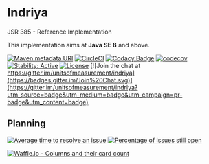 Indriya
============

JSR 385 - Reference Implementation

This implementation aims at **Java SE 8** and above.

[![Maven metadata URI](https://img.shields.io/maven-metadata/v/http/central.maven.org/maven2/tech/units/indriya/maven-metadata.xml.svg)](https://search.maven.org/search?q=g:tech.units%20a:indriya)
[![CircleCI](https://circleci.com/gh/unitsofmeasurement/indriya.svg?style=svg)](https://circleci.com/gh/unitsofmeasurement/indriya)
[![Codacy Badge](https://api.codacy.com/project/badge/Grade/b737f829de684058be3fb858cef679d1)](https://app.codacy.com/app/unitsofmeasurement/indriya?utm_source=github.com&utm_medium=referral&utm_content=unitsofmeasurement/indriya&utm_campaign=badger)
[![codecov](https://codecov.io/gh/unitsofmeasurement/indriya/branch/master/graph/badge.svg)](https://codecov.io/gh/unitsofmeasurement/indriya)
[![Stability: Active](https://masterminds.github.io/stability/active.svg)](https://masterminds.github.io/stability/active.html)
[![License](http://img.shields.io/badge/license-BSD3-blue.svg)](http://opensource.org/licenses/BSD-3-Clause)
[![Join the chat at https://gitter.im/unitsofmeasurement/indriya](https://badges.gitter.im/Join%20Chat.svg)](https://gitter.im/unitsofmeasurement/indriya?utm_source=badge&utm_medium=badge&utm_campaign=pr-badge&utm_content=badge)

## Planning

[![Average time to resolve an issue](http://isitmaintained.com/badge/resolution/unitsofmeasurement/indriya.svg)](http://isitmaintained.com/project/unitsofmeasurement/indriya "Average time to resolve an issue")
[![Percentage of issues still open](http://isitmaintained.com/badge/open/unitsofmeasurement/indriya.svg)](http://isitmaintained.com/project/unitsofmeasurement/indriya "Percentage of issues still open")

[![Waffle.io - Columns and their card count](https://badge.waffle.io/unitsofmeasurement/indriya.png?columns=all)](https://waffle.io/unitsofmeasurement/indriya?utm_source=badge)
